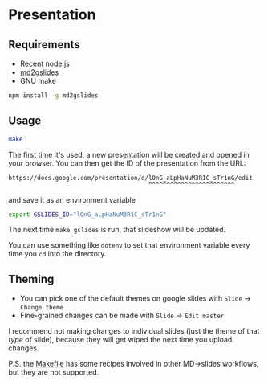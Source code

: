 # Presentation

## Requirements

- Recent node.js
- [md2gslides](https://github.com/gsuitedevs/md2googleslides)
- GNU make

```sh
npm install -g md2gslides
```

## Usage

```sh
make
```

The first time it's used, a new presentation will be created and opened in your browser.
You can then get the ID of the presentation from the URL:

```
https://docs.google.com/presentation/d/lOnG_aLpHaNuM3R1C_sTr1nG/edit
                                       ^^^^^^^^^^^^^^^^^^^^^^^^
```

and save it as an environment variable

```sh
export GSLIDES_ID="lOnG_aLpHaNuM3R1C_sTr1nG"
```

The next time `make gslides` is run, that slideshow will be updated.

You can use something like `dotenv` to set that environment variable every time you `cd` into the directory.

## Theming

- You can pick one of the default themes on google slides with `Slide` -> `Change theme`
- Fine-grained changes can be made with `Slide` -> `Edit master`

I recommend not making changes to individual slides
(just the theme of that *type* of slide),
because they will get wiped the next time you upload changes.

P.S. the [Makefile](./Makefile) has some recipes involved in other MD->slides workflows, 
but they are not supported.
